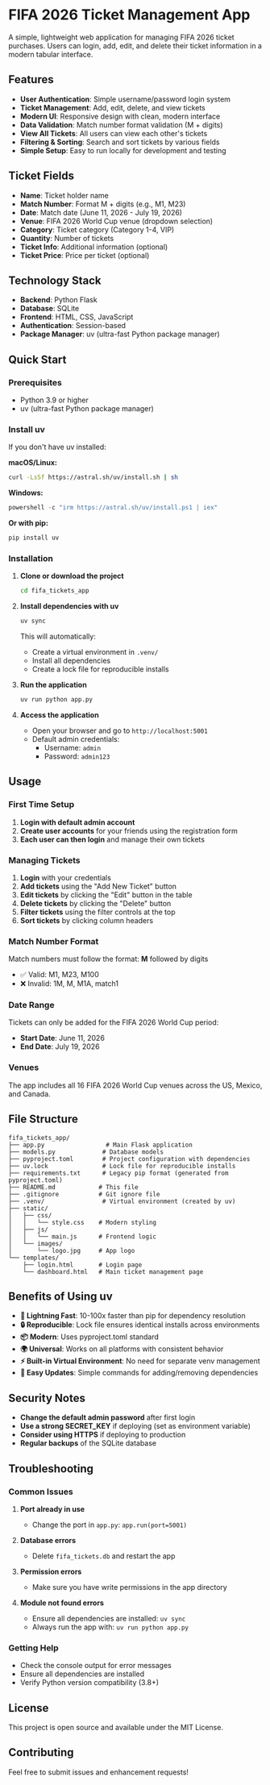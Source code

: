 # FIFA 2026 Ticket Management App

A simple, lightweight web application for managing FIFA 2026 ticket purchases. Users can login, add, edit, and delete their ticket information in a modern tabular interface.

## Features

- **User Authentication**: Simple username/password login system
- **Ticket Management**: Add, edit, delete, and view tickets
- **Modern UI**: Responsive design with clean, modern interface
- **Data Validation**: Match number format validation (M + digits)
- **View All Tickets**: All users can view each other's tickets
- **Filtering & Sorting**: Search and sort tickets by various fields
- **Simple Setup**: Easy to run locally for development and testing

## Ticket Fields

- **Name**: Ticket holder name
- **Match Number**: Format M + digits (e.g., M1, M23)
- **Date**: Match date (June 11, 2026 - July 19, 2026)
- **Venue**: FIFA 2026 World Cup venue (dropdown selection)
- **Category**: Ticket category (Category 1-4, VIP)
- **Quantity**: Number of tickets
- **Ticket Info**: Additional information (optional)
- **Ticket Price**: Price per ticket (optional)

## Technology Stack

- **Backend**: Python Flask
- **Database**: SQLite
- **Frontend**: HTML, CSS, JavaScript
- **Authentication**: Session-based
- **Package Manager**: uv (ultra-fast Python package manager)

## Quick Start

### Prerequisites

- Python 3.9 or higher
- uv (ultra-fast Python package manager)

### Install uv

If you don't have uv installed:

**macOS/Linux:**
```bash
curl -LsSf https://astral.sh/uv/install.sh | sh
```

**Windows:**
```powershell
powershell -c "irm https://astral.sh/uv/install.ps1 | iex"
```

**Or with pip:**
```bash
pip install uv
```

### Installation

1. **Clone or download the project**
   ```bash
   cd fifa_tickets_app
   ```

2. **Install dependencies with uv**
   ```bash
   uv sync
   ```
   This will automatically:
   - Create a virtual environment in `.venv/`
   - Install all dependencies
   - Create a lock file for reproducible installs

3. **Run the application**
   ```bash
   uv run python app.py
   ```

4. **Access the application**
   - Open your browser and go to `http://localhost:5001`
   - Default admin credentials:
     - Username: `admin`
     - Password: `admin123`

## Usage

### First Time Setup

1. **Login with default admin account**
2. **Create user accounts** for your friends using the registration form
3. **Each user can then login** and manage their own tickets

### Managing Tickets

1. **Login** with your credentials
2. **Add tickets** using the "Add New Ticket" button
3. **Edit tickets** by clicking the "Edit" button in the table
4. **Delete tickets** by clicking the "Delete" button
5. **Filter tickets** using the filter controls at the top
6. **Sort tickets** by clicking column headers

### Match Number Format

Match numbers must follow the format: **M** followed by digits
- ✅ Valid: M1, M23, M100
- ❌ Invalid: 1M, M, M1A, match1

### Date Range

Tickets can only be added for the FIFA 2026 World Cup period:
- **Start Date**: June 11, 2026
- **End Date**: July 19, 2026

### Venues

The app includes all 16 FIFA 2026 World Cup venues across the US, Mexico, and Canada.

## File Structure

```
fifa_tickets_app/
├── app.py                 # Main Flask application
├── models.py             # Database models
├── pyproject.toml        # Project configuration with dependencies
├── uv.lock               # Lock file for reproducible installs
├── requirements.txt      # Legacy pip format (generated from pyproject.toml)
├── README.md            # This file
├── .gitignore           # Git ignore file
├── .venv/                # Virtual environment (created by uv)
├── static/
│   ├── css/
│   │   └── style.css    # Modern styling
│   ├── js/
│   │   └── main.js      # Frontend logic
│   └── images/
│       └── logo.jpg     # App logo
└── templates/
    ├── login.html       # Login page
    └── dashboard.html   # Main ticket management page
```

## Benefits of Using uv

- **🚀 Lightning Fast**: 10-100x faster than pip for dependency resolution
- **🔒 Reproducible**: Lock file ensures identical installs across environments
- **📦 Modern**: Uses pyproject.toml standard
- **🌍 Universal**: Works on all platforms with consistent behavior
- **⚡ Built-in Virtual Environment**: No need for separate venv management
- **🔄 Easy Updates**: Simple commands for adding/removing dependencies

## Security Notes

- **Change the default admin password** after first login
- **Use a strong SECRET_KEY** if deploying (set as environment variable)
- **Consider using HTTPS** if deploying to production
- **Regular backups** of the SQLite database

## Troubleshooting

### Common Issues

1. **Port already in use**
   - Change the port in `app.py`: `app.run(port=5001)`

2. **Database errors**
   - Delete `fifa_tickets.db` and restart the app

3. **Permission errors**
   - Make sure you have write permissions in the app directory

4. **Module not found errors**
   - Ensure all dependencies are installed: `uv sync`
   - Always run the app with: `uv run python app.py`

### Getting Help

- Check the console output for error messages
- Ensure all dependencies are installed
- Verify Python version compatibility (3.8+)

## License

This project is open source and available under the MIT License.

## Contributing

Feel free to submit issues and enhancement requests!